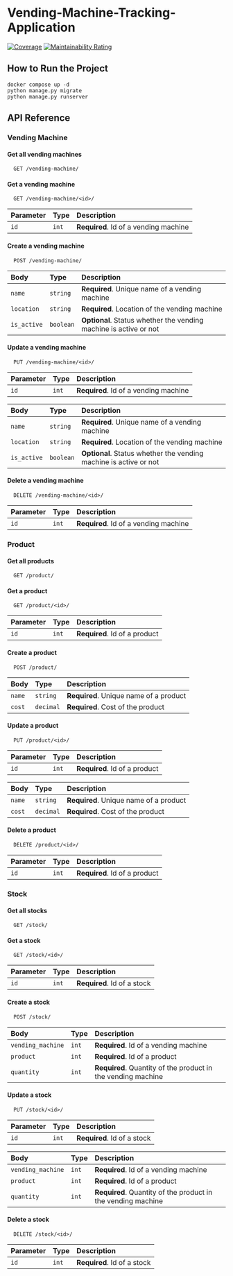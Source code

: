 # Vending-Machine-Tracking-Application

[![Coverage](https://sonarcloud.io/api/project_badges/measure?project=Gift-Phutatham_Vending-Machine-Tracking-Application&metric=coverage)](https://sonarcloud.io/summary/new_code?id=Gift-Phutatham_Vending-Machine-Tracking-Application)
[![Maintainability Rating](https://sonarcloud.io/api/project_badges/measure?project=Gift-Phutatham_Vending-Machine-Tracking-Application&metric=sqale_rating)](https://sonarcloud.io/summary/new_code?id=Gift-Phutatham_Vending-Machine-Tracking-Application)

## How to Run the Project

```
docker compose up -d
python manage.py migrate
python manage.py runserver
```

## API Reference

### Vending Machine

#### Get all vending machines

```http
  GET /vending-machine/
```

#### Get a vending machine

```http
  GET /vending-machine/<id>/
```

| Parameter | Type  | Description                           |
|:----------|:------|:--------------------------------------|
| `id`      | `int` | **Required**. Id of a vending machine |

#### Create a vending machine

```http
  POST /vending-machine/
```

| Body        | Type      | Description                                                       |
|:------------|:----------|:------------------------------------------------------------------|
| `name`      | `string`  | **Required**. Unique name of a vending machine                    |
| `location`  | `string`  | **Required**. Location of the vending machine                     |
| `is_active` | `boolean` | **Optional**. Status whether the vending machine is active or not |

#### Update a vending machine

```http
  PUT /vending-machine/<id>/
```

| Parameter | Type  | Description                           |
|:----------|:------|:--------------------------------------|
| `id`      | `int` | **Required**. Id of a vending machine |

| Body        | Type      | Description                                                       |
|:------------|:----------|:------------------------------------------------------------------|
| `name`      | `string`  | **Required**. Unique name of a vending machine                    |
| `location`  | `string`  | **Required**. Location of the vending machine                     |
| `is_active` | `boolean` | **Optional**. Status whether the vending machine is active or not |

#### Delete a vending machine

```http
  DELETE /vending-machine/<id>/
```

| Parameter | Type  | Description                           |
|:----------|:------|:--------------------------------------|
| `id`      | `int` | **Required**. Id of a vending machine |

### Product

#### Get all products

```http
  GET /product/
```

#### Get a product

```http
  GET /product/<id>/
```

| Parameter | Type  | Description                   |
|:----------|:------|:------------------------------|
| `id`      | `int` | **Required**. Id of a product |

#### Create a product

```http
  POST /product/
```

| Body   | Type      | Description                            |
|:-------|:----------|:---------------------------------------|
| `name` | `string`  | **Required**. Unique name of a product |
| `cost` | `decimal` | **Required**. Cost of the product      |

#### Update a product

```http
  PUT /product/<id>/
```

| Parameter | Type  | Description                   |
|:----------|:------|:------------------------------|
| `id`      | `int` | **Required**. Id of a product |

| Body   | Type      | Description                            |
|:-------|:----------|:---------------------------------------|
| `name` | `string`  | **Required**. Unique name of a product |
| `cost` | `decimal` | **Required**. Cost of the product      |

#### Delete a product

```http
  DELETE /product/<id>/
```

| Parameter | Type  | Description                   |
|:----------|:------|:------------------------------|
| `id`      | `int` | **Required**. Id of a product |

### Stock

#### Get all stocks

```http
  GET /stock/
```

#### Get a stock

```http
  GET /stock/<id>/
```

| Parameter | Type  | Description                 |
|:----------|:------|:----------------------------|
| `id`      | `int` | **Required**. Id of a stock |

#### Create a stock

```http
  POST /stock/
```

| Body              | Type  | Description                                                  |
|:------------------|:------|:-------------------------------------------------------------|
| `vending_machine` | `int` | **Required**. Id of a vending machine                        |
| `product`         | `int` | **Required**. Id of a product                                |
| `quantity`        | `int` | **Required**. Quantity of the product in the vending machine |

#### Update a stock

```http
  PUT /stock/<id>/
```

| Parameter | Type  | Description                 |
|:----------|:------|:----------------------------|
| `id`      | `int` | **Required**. Id of a stock |

| Body              | Type  | Description                                                  |
|:------------------|:------|:-------------------------------------------------------------|
| `vending_machine` | `int` | **Required**. Id of a vending machine                        |
| `product`         | `int` | **Required**. Id of a product                                |
| `quantity`        | `int` | **Required**. Quantity of the product in the vending machine |

#### Delete a stock

```http
  DELETE /stock/<id>/
```

| Parameter | Type  | Description                 |
|:----------|:------|:----------------------------|
| `id`      | `int` | **Required**. Id of a stock |

